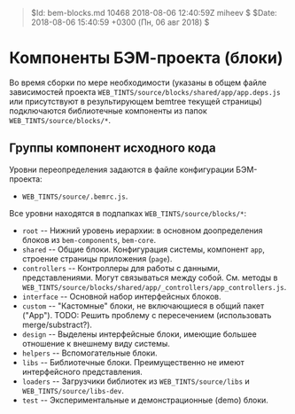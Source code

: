> $Id: bem-blocks.md 10468 2018-08-06 12:40:59Z miheev $
> $Date: 2018-08-06 15:40:59 +0300 (Пн, 06 авг 2018) $

Компоненты БЭМ-проекта (блоки)
==============================

Во время сборки по мере необходимости (указаны в общем файле зависимостей
проекта `WEB_TINTS/source/blocks/shared/app/app.deps.js` или присутствуют в
результирующем bemtree текущей страницы) подключаются библиотечные компоненты
из папок `WEB_TINTS/source/blocks/*`.

Группы компонент исходного кода
-------------------------------

Уровни переопределения задаются в файле конфигурации БЭМ-проекта:

- `WEB_TINTS/source/.bemrc.js`.

Все уровни находятся в подпапках `WEB_TINTS/source/blocks/*`:

- `root` -- Нижний уровень иерархии: в основном доопределения блоков из `bem-components`, `bem-core`.
- `shared` -- Общие блоки. Конфигурация системы, компонент `app`, строение страницы приложения (`page`).
- `controllers` -- Контроллеры для работы с данными, представлениями. Могут связываться между собой. См. методы в `WEB_TINTS/source/blocks/shared/app/_controllers/app_controllers.js`.
- `interface` -- Основной набор интерфейсных блоков.
- `custom` -- "Каcтомные" блоки, не включающиеся в общий пакет ("App"). TODO: Решить проблему с пересечением (использовать merge/substract?).
- `design` -- Выделены интерфейсные блоки, имеющие большее отношение к внешнему виду системы.
- `helpers` -- Вспомогательные блоки.
- `libs` -- Библиотечные блоки. Преимущественно не имеют интерфейсного представления.
- `loaders` -- Загрузчики библиотек из `WEB_TINTS/source/libs` и  `WEB_TINTS/source/libs-dev`.
- `test` -- Экспериментальные и демонстрационные (demo) блоки.

